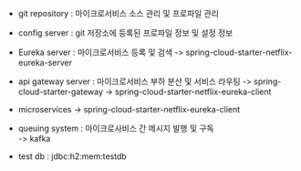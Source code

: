 - git repository : 마이크로서비스 소스 관리 및 프로파일 관리

- config server : git 저장소에 등록된 프로파일 정보 및 설정 정보

- Eureka server : 마이크로서비스 등록 및 검색
    -> spring-cloud-starter-netflix-eureka-server

- api gateway server : 마이크로서비스 부하 분산 및 서비스 라우팅
    -> spring-cloud-starter-gateway
    -> spring-cloud-starter-netflix-eureka-client

- microservices 
    -> spring-cloud-starter-netflix-eureka-client

- queuing system : 마이크로사비스 간 메시지 발행 및 구독    
    -> kafka

- test db : jdbc:h2:mem:testdb